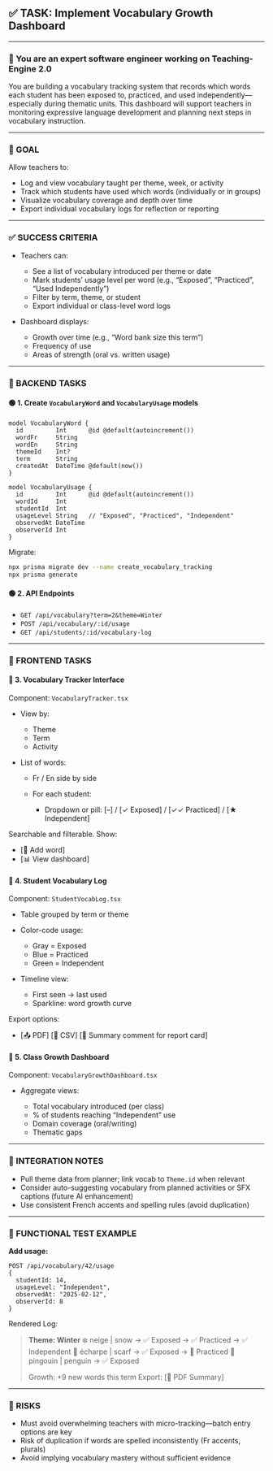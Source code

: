 ## ✅ TASK: Implement Vocabulary Growth Dashboard

---

### 🧠 You are an expert software engineer working on Teaching-Engine 2.0

You are building a vocabulary tracking system that records which words each student has been exposed to, practiced, and used independently—especially during thematic units. This dashboard will support teachers in monitoring expressive language development and planning next steps in vocabulary instruction.

---

### 🔹 GOAL

Allow teachers to:

- Log and view vocabulary taught per theme, week, or activity
- Track which students have used which words (individually or in groups)
- Visualize vocabulary coverage and depth over time
- Export individual vocabulary logs for reflection or reporting

---

### ✅ SUCCESS CRITERIA

- Teachers can:

  - See a list of vocabulary introduced per theme or date
  - Mark students’ usage level per word (e.g., “Exposed”, “Practiced”, “Used Independently”)
  - Filter by term, theme, or student
  - Export individual or class-level word logs

- Dashboard displays:

  - Growth over time (e.g., “Word bank size this term”)
  - Frequency of use
  - Areas of strength (oral vs. written usage)

---

### 🔧 BACKEND TASKS

#### 🟢 1. Create `VocabularyWord` and `VocabularyUsage` models

```prisma
model VocabularyWord {
  id         Int      @id @default(autoincrement())
  wordFr     String
  wordEn     String
  themeId    Int?
  term       String
  createdAt  DateTime @default(now())
}

model VocabularyUsage {
  id         Int      @id @default(autoincrement())
  wordId     Int
  studentId  Int
  usageLevel String   // "Exposed", "Practiced", "Independent"
  observedAt DateTime
  observerId Int
}
```

Migrate:

```bash
npx prisma migrate dev --name create_vocabulary_tracking
npx prisma generate
```

#### 🟢 2. API Endpoints

- `GET /api/vocabulary?term=2&theme=Winter`
- `POST /api/vocabulary/:id/usage`
- `GET /api/students/:id/vocabulary-log`

---

### 🎨 FRONTEND TASKS

#### 🔵 3. Vocabulary Tracker Interface

Component: `VocabularyTracker.tsx`

- View by:

  - Theme
  - Term
  - Activity

- List of words:

  - Fr / En side by side
  - For each student:

    - Dropdown or pill: \[–] / \[✓ Exposed] / \[✓✓ Practiced] / \[★ Independent]

Searchable and filterable. Show:

- \[🧾 Add word]
- \[📊 View dashboard]

#### 🔵 4. Student Vocabulary Log

Component: `StudentVocabLog.tsx`

- Table grouped by term or theme
- Color-code usage:

  - Gray = Exposed
  - Blue = Practiced
  - Green = Independent

- Timeline view:

  - First seen → last used
  - Sparkline: word growth curve

Export options:

- \[📤 PDF] \[📁 CSV] \[📝 Summary comment for report card]

#### 🔵 5. Class Growth Dashboard

Component: `VocabularyGrowthDashboard.tsx`

- Aggregate views:

  - Total vocabulary introduced (per class)
  - % of students reaching “Independent” use
  - Domain coverage (oral/writing)
  - Thematic gaps

---

### 🔗 INTEGRATION NOTES

- Pull theme data from planner; link vocab to `Theme.id` when relevant
- Consider auto-suggesting vocabulary from planned activities or SFX captions (future AI enhancement)
- Use consistent French accents and spelling rules (avoid duplication)

---

### 🧪 FUNCTIONAL TEST EXAMPLE

**Add usage:**

```http
POST /api/vocabulary/42/usage
{
  studentId: 14,
  usageLevel: "Independent",
  observedAt: "2025-02-12",
  observerId: 8
}
```

Rendered Log:

> **Theme: Winter**
> ❄️ neige | snow → ✅ Exposed → ✅ Practiced → ✅ Independent
> 🧣 écharpe | scarf → ✅ Exposed → 🔄 Practiced
> 🐧 pingouin | penguin → ✅ Exposed
>
> Growth: +9 new words this term
> Export: \[📄 PDF Summary]

---

### 🚩 RISKS

- Must avoid overwhelming teachers with micro-tracking—batch entry options are key
- Risk of duplication if words are spelled inconsistently (Fr accents, plurals)
- Avoid implying vocabulary mastery without sufficient evidence
